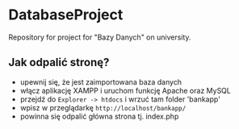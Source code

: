 # DatabaseProject
Repository for project for "Bazy Danych" on university.

## Jak odpalić stronę?
+ upewnij się, że jest zaimportowana baza danych
+ włącz aplikację XAMPP i uruchom funkcję Apache oraz MySQL
+ przejdź do `Explorer -> htdocs` i wrzuć tam folder 'bankapp'
+ wpisz w przeglądarkę `http://localhost/bankapp/`
+ powinna się odpalić główna strona tj. index.php
